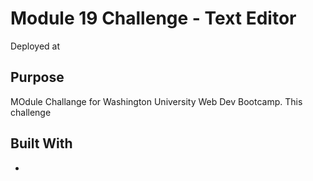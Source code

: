 # Module 19 Challenge - Text Editor
Deployed at 

## Purpose
MOdule Challange for Washington University Web Dev Bootcamp. This challenge 

## Built With 
* 